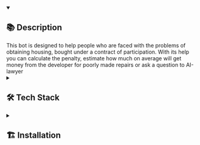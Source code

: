 <details open><summary><h2>📚 Description</h2></summary>
This bot is designed to help people who are faced with the problems of obtaining housing, bought under a contract of participation. With its help you can calculate the penalty, estimate how much on average will get money from the developer for poorly made repairs or ask a question to AI-lawyer

</details>
<details><summary><h2>🛠️ Tech Stack</h2></summary>
<img src="https://img.shields.io/badge/Python-%2314354c.svg?logo=Python&logoColor=white&style=flat" alt="Python" /> <img src="https://img.shields.io/badge/Django-%23092e20.svg?logo=django&logoColor=white&style=flat" alt="Django" /> <img src="https://img.shields.io/badge/Django-REST-ff1709?style=flat&logo=django&logoColor=white&color=ff1709&labelColor=gray" alt="DRF" />  <img src="https://img.shields.io/badge/docker-%230db7ed.svg?style=for-the-badge&logo=docker&logoColor=white&style=flat" alt="Docker" /> <img src="https://img.shields.io/badge/postgres-%23316192.svg?style=for-the-badge&logo=postgresql&logoColor=white&style=flat" alt="PostgresQL" /> <img src="https://img.shields.io/badge/redis-%23DD0031.svg?style=for-the-badge&logo=redis&logoColor=white&style=flat" alt="redis" />

</details>
<details ><summary><h2>🏗️ Installation</h2></summary>

```
git clone git@github.com:akkrn/help_ddu_bot.git
```
Create your own .env with data like in .env.example
Start to compose app:
```
sudo docker compose up
```

For the first time should be imported table from data by bash script
```
sudo ./sh/import_keyratecbr.sh
```

And rerun compose
```
sudo docker compose up --build
```
</details>
